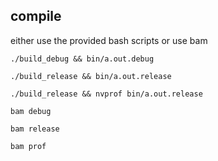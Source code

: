 ## compile

either use the provided bash scripts or use bam

`./build_debug && bin/a.out.debug`

`./build_release && bin/a.out.release`

`./build_release && nvprof bin/a.out.release`

`bam debug`

`bam release`

`bam prof`
